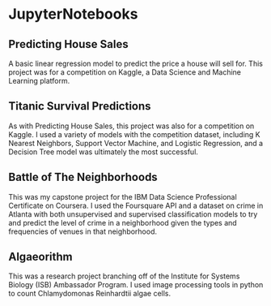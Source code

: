 # JupyterNotebooks
<h2>Predicting House Sales</h2>
A basic linear regression model to predict the price a house will sell for. This project was for a competition on Kaggle, a Data Science and Machine Learning platform.
<h2>Titanic Survival Predictions</h2>
As with Predicting House Sales, this project was also for a competition on Kaggle. I used a variety of models with the competition dataset, including K Nearest Neighbors, Support Vector Machine, and Logistic Regression, and a Decision Tree model was ultimately the most successful. 
<h2>Battle of The Neighborhoods</h2>
This was my capstone project for the IBM Data Science Professional Certificate on Coursera. I used the Foursquare API and a dataset on crime in Atlanta with both unsupervised and supervised classification models to try and predict the level of crime in a neighborhood given the types and frequencies of venues in that neighborhood.
<h2>Algaeorithm</h2>
This was a research project branching off of the Institute for Systems Biology (ISB) Ambassador Program. I used image processing tools in python to count Chlamydomonas Reinhardtii algae cells.
